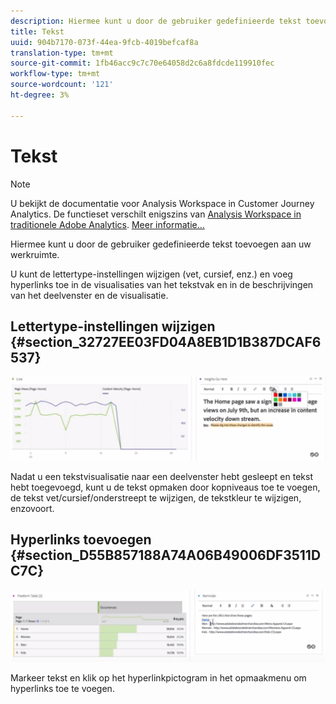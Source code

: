 ```yaml
---
description: Hiermee kunt u door de gebruiker gedefinieerde tekst toevoegen aan uw werkruimte.
title: Tekst
uuid: 904b7170-073f-44ea-9fcb-4019befcaf8a
translation-type: tm+mt
source-git-commit: 1fb46acc9c7c70e64058d2c6a8fdcde119910fec
workflow-type: tm+mt
source-wordcount: '121'
ht-degree: 3%

---
```



# Tekst

>[!NOTE]
>
>U bekijkt de documentatie voor Analysis Workspace in Customer Journey Analytics. De functieset verschilt enigszins van [Analysis Workspace in traditionele Adobe Analytics](https://docs.adobe.com/content/help/en/analytics/analyze/analysis-workspace/home.html). [Meer informatie...](/help/getting-started/cja-aa.md)

Hiermee kunt u door de gebruiker gedefinieerde tekst toevoegen aan uw werkruimte.

U kunt de lettertype-instellingen wijzigen (vet, cursief, enz.) en voeg hyperlinks toe in de visualisaties van het tekstvak en in de beschrijvingen van het deelvenster en de visualisatie.

## Lettertype-instellingen wijzigen {#section_32727EE03FD04A8EB1D1B387DCAF6537}

![](assets/rich-text1.png)

Nadat u een tekstvisualisatie naar een deelvenster hebt gesleept en tekst hebt toegevoegd, kunt u de tekst opmaken door kopniveaus toe te voegen, de tekst vet/cursief/onderstreept te wijzigen, de tekstkleur te wijzigen, enzovoort.

## Hyperlinks toevoegen {#section_D55B857188A74A06B49006DF3511DC7C}

![](assets/rich-text2.png)

Markeer tekst en klik op het hyperlinkpictogram in het opmaakmenu om hyperlinks toe te voegen.
